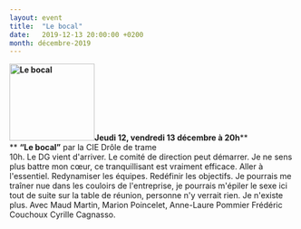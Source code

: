 ```yaml
---
layout: event
title:  "Le bocal"
date:   2019-12-13 20:00:00 +0200
month: décembre-2019
---
```

**<img class=" size-thumbnail wp-image-7215 alignleft" src="http://localhost/wpagendarts/wp-content/uploads/2019/10/le-bocal.jpg?w=150" alt="Le bocal" width="150" height="136" srcset="http://localhost/wpagendarts/wp-content/uploads/2019/10/le-bocal.jpg 796w, http://localhost/wpagendarts/wp-content/uploads/2019/10/le-bocal-300x271.jpg 300w, http://localhost/wpagendarts/wp-content/uploads/2019/10/le-bocal-768x695.jpg 768w" sizes="(max-width: 150px) 100vw, 150px" />Jeudi 12, vendredi 13 décembre à 20h****  
** **“Le bocal”** <span style="font-weight:400;">par la CIE Drôle de trame </span><span style="font-weight:400;"><br /> </span><span style="font-weight:400;">10h. Le DG vient d'arriver. Le comité de direction peut démarrer. Je ne sens plus battre mon cœur, ce tranquillisant est vraiment efficace. Aller à l'essentiel. Redynamiser les équipes. Redéfinir les objectifs. Je pourrais me traîner nue dans les couloirs de l'entreprise, je pourrais m'épiler le sexe ici tout de suite sur la table de réunion, personne n'y verrait rien. Je n'existe plus. Avec Maud Martin, Marion Poincelet, Anne-Laure Pommier Frédéric Couchoux Cyrille Cagnasso.</span>